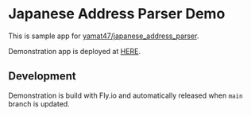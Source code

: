# Japanese Address Parser Demo
This is sample app for [yamat47/japanese_address_parser](https://github.com/yamat47/japanese_address_parser).

Demonstration app is deployed at [HERE](https://japanese-address-parser-demo.fly.dev/).

## Development
Demonstration is build with Fly.io and automatically released when `main` branch is updated.
